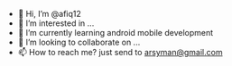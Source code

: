 - 👋 Hi, I’m @afiq12
- 👀 I’m interested in ...
- 🌱 I’m currently learning android mobile development
- 💞️ I’m looking to collaborate on ...
- 📫 How to reach me? just send to arsyman@gmail.com

<!---
afiq12/afiq12 is a ✨ special ✨ repository because its `README.md` (this file) appears on your GitHub profile.
You can click the Preview link to take a look at your changes.
--->
